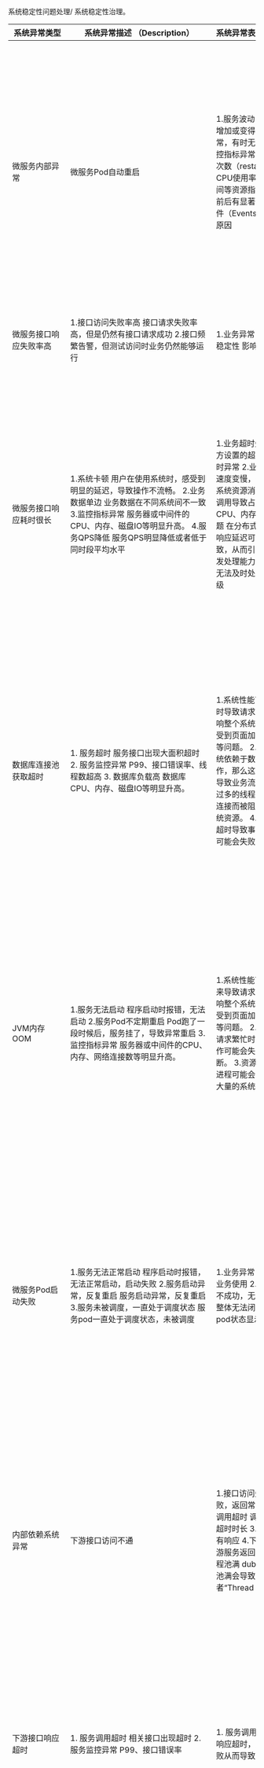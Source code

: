 系统稳定性问题处理/ 系统稳定性治理。


|系统异常类型|系统异常描述 （Description）|系统异常表现 （Representation）|系统异常影响 （Effect）|监控指标 （Monitoring）|告警规则 （Warning）|常见问题原因 （Reason）|排查诊断步骤 （Troubleshooting）|应对解决方案 （Action）|
|--|--|--|--|--|--|--|--|--|
|微服务内部异常|微服务Pod自动重启|1.服务波动 服务请求响应时间明显增加或变得不可预测，有时响应正常，有时无响应或响应超时。 2.监控指标异常 可以观察到Pod的重启次数（restart count）持续增加；CPU使用率、内存使用量、磁盘空间等资源指标异常，特别是在重启前后有显著波动 3.Kubernetes事件（Events） 容器重启事件及其原因|1.服务可用性降低 Pod重启过程中会导致服务中断 2.性能波动 自动重启期间，服务可能无法处理新的请求，导致请求积压、延迟增高 3.资源消耗 Pod重启过程中会产生额外的CPU和内存开销，而且短时间内频繁重启可能导致资源使用率升高 4.链路雪崩 触发下游服务的连锁反应，导致整个系统的链路受到影响|Pod 自动重启|1分钟内Pod重启次数>0|1.健康检查失败 Liveness Probe（存活探针）或Readiness Probe（就绪探针）连续失败，Kubernetes会认为容器不健康，进而重启容器 2.容器异常退出 内存溢出（OOM Killed），即容器使用的内存超过了为其分配的最大内存限制，kubelet会自动杀掉容器 3.配置变更 更新了Pod的配置，如容器镜像、环境变量等，Kubernetes会自动重启Pod以应用新的配置|可以参考以下步骤 1.查看Pod状态和事件 登录云平台查看Pod最近发生的事件 2.查看Pod日志 从中找寻是否有程序异常、资源耗尽、配置错误等导致Pod退出 3.检查健康检查探针 确认Liveness Probe和Readiness Probe是否配置合理，探针检查的端点、超时时间、失败阈值等是否可能导致Pod被误判为不健康并重启 4.检查资源限制 检查Pod的资源请求（requests）和限制（limits）是否设置得当,查看容器资源限制，确保没有因资源耗尽（如内存溢出OOMKill）导致Pod被重启 5.监控指标分析 查看Pod的CPU、内存、磁盘、网络等资源使用情况，以及重启次数等相关指标，判断是否有资源异常导致重启 6.排查配置变更 Pod重启前是否进行了配置变更 7.检查网络和存储 检查Pod的网络配置和依赖的持久化存储，看是否存在网络不通、存储访问异常等情况|重启是系统自愈的过程，需要从根本上找到原因 例如： 健康检查失败 1.如果系统出现突发流量，导致请求堆积，  进行pod扩容，并分析流量来源是否合规 2.如果过于严格的健康检查导致Pod频繁重启，可以适当降低要求 3.中间件或网络异常导致健康检查失败，需进行问题修复  容器异常退出 1.应用本身出现oom现象，需要查看监控，针对该pod做监控，方便下次保留现场，分析dump文件|
|微服务接口响应失败率高|1.接口访问失败率高 接口请求失败率高，但是仍然有接口请求成功 2.接口频繁告警，但测试访问时业务仍然能够运行|1.业务异常 影响业务使用 2.系统稳定性 影响系统稳定性|接口失败率|xx时间内接口失败率> x%  xx时间接口失败次数 > x|1.依赖服务部分服务节点宕机 2.带宽占用高 3.部分服务所在宿主机未开白或者网络策略调整 4.依赖服务GC异常|1.分析日志 2.检查依赖服务运行状态 检查各个节点运行状态，CPU占比 3.检查网络 检查网络带宽情况，检查网络连通性 4.查看jvm信息 检查线程池空闲情况，检查gc停顿时间|1.完善监控机制 支持监控cpu、jvm、带宽、网络、服务节点状态 2.服务宕机告警 3.完善沟通同步机制 依赖方业务出问题，需及时同步调用方研发||
|微服务接口响应耗时很长|1.系统卡顿 用户在使用系统时，感受到明显的延迟，导致操作不流畅。 2.业务数据单边 业务数据在不同系统间不一致 3.监控指标异常 服务器或中间件的CPU、内存、磁盘IO等明显升高。 4.服务QPS降低 服务QPS明显降低或者低于同时段平均水平|1.业务超时失败 响应时间超过调用方设置的超时时间导致业务出现超时异常 2.业务效率降低 业务处理速度变慢，整体业务效率降低。 3.系统资源消耗增加 长时间的接口调用导致占用更多的系统资源，如CPU、内存等。 4. 数据一致性问题 在分布式事务中，某个服务的响应延迟可能导致事务状态不一致，从而引发数据错误。 5.服务并发处理能力受限 服务出现瓶颈，无法及时处理的请求出现报错或降级|服务P99|P99>x秒(具体时长根据业务实际情况而定)|1. 网络问题 网络传输协议的效率、带宽限制以及网络拥堵都可能导致接口响应耗时增加 2. 访问量过大 大量并发请求时导致服务过载，接口响应耗时增长 3. 调用链路过长 接口涉及的调用链路过长，部分节点耗时增加就会导致接口整体耗时明显变长 4. 单业务体积过大 单次请求处理大量数据或涉及复杂计算流程，导致处理时间过长 5. 数据库慢查询 接口查询SQL优化不合理，导致慢查询 6. 硬件问题 服务器或存储设备的故障|1. 查看服务监控确定问题的范围，检查CPU、内存、磁盘I/O、网络等是否正常。 2. 检查网络状况，检查是否有相关告警。使用ping、traceroute或telnet等工具来检查网络连通性和延迟，确认是否存在网络瓶颈或故障。 3. 检查应用和服务的日志，看是否有异常或错误信息。 4. 检查数据库是否存在慢查询。同时，检查数据库的负载和资源使用情况，以判断是否是数据库性能问题导致的接口响应慢。 5. 如果系统使用了缓存，检查缓存的命中率 6. 检查应用线程使用情况，是否并发处理能力不足或线程使用不当 7. 如果接口调用了外部服务，检查外部服务的响应时间是否正常 8. 检查代码和算法，查看代码中是否有逻辑不合理的地方|1.优化业务逻辑和代码 简化业务逻辑，减少不必要的调用和计算。优化代码结构和算法，避免重复计算和不必要的循环。使用高效的数据结构和算法来加速数据处理。 2.数据库优化 对接口SQL进行优化，使用索引、分区等技术提高查询效率。数据库分库分表，减轻单个数据库的压力。 3.网络优化 增加带宽，提升网络传输速度。考虑使用专线或优化网络拓扑结构，减少网络延迟。 4.使用缓存和消息队列 将常用数据放到缓存中，减少对数据库的访问。使用消息队列进行异步处理，将耗时操作放入队列中，避免阻塞主线程。 5.接口粒度拆分和并行调用 根据实际业务需求，将接口粒度进行细化，拆分成多个小接口，提高系统的并发处理能力。并行调用没有依赖关系的服务，减少整体响应时间。 6.压力测试和性能评估 进行压力测试，模拟大量并发请求场景，评估系统性能瓶颈。根据测试结果进行性能调优，优化瓶颈环节。||
|数据库连接池获取超时|1. 服务超时 服务接口出现大面积超时 2. 服务监控异常 P99、接口错误率、线程数超高 3. 数据库负载高 数据库CPU、内存、磁盘IO等明显升高。|1.系统性能下降 获取数据库连接超时导致请求处理速度变慢，从而影响整个系统的性能。用户可能会感受到页面加载缓慢、操作响应迟钝等问题。 2.服务调用失败 如果系统依赖于数据库连接来执行某些操作，那么这些操作可能会失败从而导致业务流程中断。 3.资源耗尽： 过多的线程或进程可能会因为等待连接而被阻塞，从而消耗大量的系统资源。 4.事务失败 连接池获取超时导致事务无法及时完成，事务可能会失败。|获取数据库连接池超时|获取数据库连接池超时数量>1|1.连接池配置不当 连接池的最大连接数设置过小，或者连接超时时间设置过短。 2.数据库性能瓶颈 硬件资源不足 3.网络问题 应用与数据库服务器之间的网络延迟或不稳定。 4.代码问题 查询SQL优化不足，索引缺失;代码中可能存在连接泄露，即没有正确关闭数据库连接，导致连接池中的连接无法被复用，最终耗尽。|1. 分析日志，查看应用程序和数据库连接池的日志，寻找与连接池相关的错误信息或警告。 2. 检查数据库的性能监控指标，包括CPU使用率、内存使用率、磁盘I/O、网络I/O等。 3. 检查数据库连接池配置，确认最大连接数、最小连接数、超时时间等参数设置是否合理。 4. 检查网络连接状况，使用ping、traceroute等工具测试应用服务器与数据库服务器之间的网络连接，检查是否有丢包、延迟等问题。 5. 检查应用程序中与数据库连接相关的代码，确保每次使用完数据库连接后都正确关闭。|1.优化连接池配置 根据系统的并发量和业务需求，合理设置连接池的最大连接数、最小连接数以及连接超时时间。 2.提升数据库性能 优化SQL查询、添加必要的索引、定期归档；考虑分库分表、读写分离；根据数据库的负载情况扩展硬件资源。 3.改善网络状况 检查应用服务器与数据库服务器之间的网络连接，确保网络稳定且延迟低。考虑将应用服务器与数据库服务器部署在同一网络区域，以减少网络传输的开销。 4.修复代码中的连接泄露 对代码进行审查，确保在每次使用完数据库连接后都正确关闭连接。 5.引入连接池监控 引入连接池监控工具，实时监控连接池的使用情况，包括连接数、空闲连接数、等待连接数等指标。根据监控数据调整连接池的配置参数，确保连接池能够满足系统的需求。||
|JVM内存OOM|1.服务无法启动 程序启动时报错，无法启动 2.服务Pod不定期重启 Pod跑了一段时候后，服务挂了，导致异常重启 3.监控指标异常 服务器或中间件的CPU、内存、网络连接数等明显升高。|1.系统性能下降 垃圾回收处理不过来导致请求处理速度变慢，从而影响整个系统的性能。用户可能会感受到页面加载缓慢、操作响应迟钝等问题。 2.服务调用失败 服务在请求繁忙时突然重启，那么请求操作可能会失败从而导致业务流程中断。 3.资源耗尽： 过多的线程或进程可能会因为未释放，从而消耗大量的系统资源。|IO监控 线程数监控 文件句柄数监控 内存监控|IO监控>x 线程数监控>x 文件句柄数监控>x 内存监控>x|1.堆内存溢出（Heap OOM） 创建的对象过多，并且对象长时间存活，打开太多文件、线程数过多等。 应用程序中存在内存泄漏，长时间无法释放不再使用的对象。 2.方法区内存溢出（Metaspace OOM） 类加载过多，应用程序加载了大量的类，并且这些类的云数据占用了过多的方法区内存。 类加载器泄漏，自定义的类加载器未正确实现或第三方库导致的类加载器泄漏，无法释放已加载的类。 3.栈内存溢出（Stack OOM） 递归调用过深，递归算法实现不当，导致递归深度过大，超出了线程栈的大小限制。 线程创建过多，应用程序创建了大量的线程，并且每个线程的栈内存分配过多，导致系统资源耗尽。|1.查找关键报错信息 如java.lang.OutOfMemoryError: Java heap space 2. top命令 ps命令 对当前服务内存服务有大致了解 3.利用jstat查看JVM GC情况 看full gc是否明显大于young gc，且非常频繁，如果是 说明程序有大内存对象得不到释放。 4.使用内存分析工具 生产dump文件，对dump出来的堆储存快照进行分析，分析清楚是内存泄漏还是内存溢出。|1.优化代码和数据结构/算法 减少不必要的对象创建，使用合适的数据结构来存储数据，避免过大的集合和数组。使用合适的递归算法，减少递归深度。 2.内存泄漏检测和监控 利用内存分析/监控工具进行堆内存分析/监控，找到内存泄漏的根源，并及时修复。 3.调整JVM参数 根据服务器的物理内存大小，适当调整JVM的堆内存大小。通过-Xmx和-Xms参数设置堆内存的最大值和初始值，避免频繁的内存扩张和收缩。限制方法区大小，通过-XX:MaxMetaspaceSize参数设置方法区的最大值，避免无限制增长。调整线程栈大小，通过-Xss参数设置线程栈的大小。||
|微服务Pod启动失败|1.服务无法正常启动 程序启动时报错，无法正常启动，启动失败 2.服务启动异常，反复重启 服务启动异常，反复重启 3.服务未被调度，一直处于调度状态 服务pod一直处于调度状态，未被调度|1.业务异常 服务启动不成功，影响业务使用 2.系统稳定性 服务启动不成功，无法提供服务，服务内部整体无法闭环 3.集群异常 集群pod状态显示异常或异常重启飙升|集群pod异常告警|pod重启次数>x 数据库异常告警|1.pod镜像拉取不对    pod镜像不对，导致拉取失败，或者镜像拉取无权限 2.节点cpu或者内存不足    镜像设置的resource，cpu或者内存无法满足当前需求，导致集群无法调度选择对应节点 3.服务本身异常    服务本身启动异常，如数据库无法连接、redis无法连接、应用代码问题【应用无法获取到配置或连接不上配置中心，应用内部循环依赖、应用混淆导致code问题、应用class类找不到】 4. 探活配置异常     服务启动接口和探活接口不一致，导致探活失败一直重启；服务探活配置时长比较短，应用启动时间比较长导致k8s探活机制失败|1.查看集群状态   查看集群的状态是否正常，判断本次部署的事件是否是sche处于调度状态，检查是否是cpu和resour资源问题；查看部署的镜像版本是否拉取正确 2.查看应用日志   查看后端服务应用日志，结合启动的错误日志进行分析，看是否是应用代码问题【应用无法获取到配置或连接不上配置中心，应用内部循环依赖、应用混淆导致code问题、应用class类找不到】之一，查询资料结合业务code定位排查 3.寻求运维同事协助 找韵味协助排查，查看是否是集群调度故障或者是本身服务部署故障问题|1.监控告警 配置集群本身的资源监控告警，当集群资源本身不足时，告警群知会 2.做好代码coding review 应用服务发布过程前，及时做好coding review,保证服务在本地能够正常运行 3.做好基础设施配置 保证服务的探活做成标准话配置，结合不同的业务适当提前预知分享 4.知识培训 定期举行技术分享，对集群知识，应用服务构建最佳实际做好分享||
|内部依赖系统异常|下游接口访问不通|1.接口访问失败 请求下游接口失败，返回常见HTTP错误码 2.接口调用超时 调用下游接口超过等待超时时长 3.无响应 接口调用后没有响应 4.下游服务不可用 调用下游服务返回服务不可用 5.dubbo线程池满 dubbo在并发场景下线程池满会导致请求失败，返回调用者“Thread pool is EXHAUSTED”|1.业务异常 影响业务使用 2.影响用户体验 接口稳定性影响C端用户体验 3.数据同步失败 同步接口访问不通，会造成同步失败 4.线程阻塞 容易引发诸如线程池满、接口无响应、服务宕机。|error日志监控告警|1.对于关键接口，error建议均告警 2.非关键接口可考虑配置接口失败率|1.下游服务异常 下游发版、下游服务宕机等情况导致接口访问失败 2.网关控制 接口未开通白名单、网关策略调整、新接口内网域名或者host文件未配置 3.jvm代理访问限制 pod能访问接口，但是服务无法访问报502,域名需配置忽略走代理 4.vpc带宽占用 vpc带宽被其它业务占用满了，导致接口通过vpc访问失败 5.调用下游或者下游调用依赖方接口超时时间设置太小 对于部分大数据查询接口可能需要设置合理的接口超时时间，避免查询太久主动CANCEL|1.查看接口日志 查看接口日志，看接口访问不通原因，排查状态码、响应信息、报错日志。 2.ping下域名 对于接口不通，可先ping域名，看域名连通性。 3.wget、curl或者postman请求接口 如果ping通了，可对单个接口进行请求，看接口请求情况。如接口pod访问不通可找运维查看网关策略，网络资源情况。如接口pod能访问通，但是服务请求不通，先看下代码路径，协议等是否正确；如代码均无问题可找运维看下诸如内网域名是否配置，是否需要忽略jvm代理。 4..寻求运维同事协助 找运维协助排查。查看ip是否开白、网关策略、jvm代理配置、内网域名/host是否配置|1.监控告警 对下游依赖的接口，异常场景做好日志打印和监控告警配置。同时大数据查询接口可监控接口时长，方便后续优化处理。 2.健康检查 对定时型的业务接口，在空闲时期可对接口进行连通性调用。做好健康检查，提前暴露风险。 3.故障演练 定期做好故障演练。 4.发版信息同步 建立健全所有依赖方发版同步机制，发版前可进行群同步、邮件同步。 5.代码优化 在进行代码开发和CR时需要考虑代码回滚策略，接口重试策略（特殊场景需考虑重试步长），关键业务和产品沟通好降级策略。 6.带宽评估 根据高峰期或者业务预期评估访问量，根据出口和入口报文长度评估接口请求占用带宽资源，合理评估带宽使用情况。同时监控带宽使用。|
|下游接口响应超时|1. 服务调用超时 相关接口出现超时  2. 服务监控异常 P99、接口错误率|1. 服务调用失败 依赖的下有接口响应超时，那么这些操作可能会失败从而导致业务流程中断。|接口错误率、P99|接口错误率 > 0.1|1. 调用方出口 IP 被封禁 误将调用方出口 IP 当成攻击者 IP 进行封禁。 2. 网络问题 调用方与下游的网络不通畅。 3. 下游系统宕机 下游系统宕机，导致无法及时响应请求。 4. 下游系统压力大，响应慢下游系统由于请求量过多，处理速度慢，导致相应速度慢。|1. 分析日志，查看错误错误信息或警告。 2. 检查网络连接状况，使用ping、traceroute等工具测试应用服务器与数据库服务器之间的网络连接，检查是否有丢包、延迟等问题。 3. 与安全团队确认是否对出口 IP 封禁。 4. 与下游团队确认是否系统宕机或系统压力大。|1. 改善网络状况 检查应用服务器与数据库服务器之间的网络连接，确保网络稳定且延迟低。考虑将应用服务器与数据库服务器部署在同一网络区域，以减少网络传输的开销。 2. 将出口 IP 加入安全白名单 与安全团队沟通，将出口 IP 加入白名单，避免误伤。 3. 引入监控工具 引入监控工具，实时监控接口错误率，当达到阈值时及时介入排查。 4. 与下游系统建立排查群 与下游系统建立问题排查群，发生大规模异常时可及时沟通、反馈。||
|下游接口响应HTTP错误|1.接口访问返回4xx错误 请求下游接口返回404、403、401等HTTP错误码  2.接口调用返回5xx错误 请求下游接口返回502、504、503、500等HTTP错误码  3.监控指标异常 下游接口调用监控失败率剧增|1.服务调用失败量很高 部分接口或者整个服务的请求错误率突然很高  2.服务调用耗时很长 部分接口或者整个服务的p99延时突然很高|接口错误率 接口P99延时|1分钟内接口失败率> x% 1分钟内接口p99大于3s> x%|1.下游接口返回404 请求URL不正确，或者下游接口URL有变更  2.下游接口返回403 HTTP 403 Forbidden，可能是请求URL不正确，或者下游接口路由配置禁止访问  3.下游接口返回401 401 Unauthorized，表示下游接口开启了HTTP 认证而调用方未认证通过  4.下游接口返回502 502 Bad Gateway错误表示Nginx从后端服务收到了无效的响应。通常原因可能是后端返回了空响应，或者Nginx与后端服务之间的连接意外中断  5.下游接口返回504 504 Gateway Timeout错误表示Nginx从后端服务接收响应的超时时间已到，但后端服务尚未完成响应。通常原因可能是后端服务处理请求的时间过长，或者网络问题导致Nginx与后端服务之间的通信延迟  6.下游接口返回503 503 Service Unavailable错误表示Nginx无法从后端服务获得响应，通常是由于后端服务暂时不可用。通常原因可能是后端服务正在维护升级，或者后端服务宕机  7.下游接口返回500 500 Internal Server Error错误表示服务器内部错误，通常是微服务框架在处理请求过程中遇到未知的系统错误||||
|外部依赖系统异常|集团接口认证异常|1.登录异常 非逃生登录失败，无法正常登录  2.http接口不能正常路由到应用服务器 部分使用http协议的接口无响应|1.应用服务使用异常 非逃生登录失败，用户无法正常使用应用系统  2.部分业务功能无法正常使用 部分http协议接口无响应，影响部分业务功能|暂无|暂无|1.bam日志级别不合理 apache-bam服务日志设置为3(生产日志应设为1）应用生成大量日志文件，导致节点磁盘空间不足，驱逐容器。  2.bam服务节点数不合理 apache-bam服务是单节点，一个挂了没有兄弟节点顶替  3.bam服务升级到1.1.6，升级后的版本生产环境只支持443端口 升级bam服务到1.1.6版本，http请求会强转为https，http接口请求302重定向，如果应用服务的接口需要走http协议，会影响接口的正常访问|1.查看bam服务pod状态和事件 登录容器监控平台查看bam服务pod节点事件  2.查看bam服务pod日志 从中找寻是否有程序异常、资源耗尽、配置错误等导致pod退出   3.检查pod节点应用服务器磁盘情况 检查pod的节点磁盘容量，是否产生大量日志文件占用磁盘空间，导致容器被驱逐   4.检查http接口是否被重定向 检查应用服务http相关接口，是否被重定向后出现308错误|1.调整bam服务pod节点数   2.调整bam服务配置文件，将日志打印级别调整到合理级别  3.降低bam服务版本|
|阿里云OSS读写异常|||||||||
|云存储异常|||||||||
|数据库异常|MySQL数据库CPU占用率高|1、系统响应慢 CPU占用率高可能导致系统处理请求的速度变慢，用户可能会遇到页面加载缓慢或请求超时的情况。 2、数据库连接问题 高CPU使用率可能导致数据库连接数增加，超出数据库的最大连接限制，从而导致新的连接请求被拒绝。 3、查询性能下降 复杂的查询或不足的索引可能导致查询执行效率低下，进一步增加CPU的负担。|1、性能下降 CPU占用率高意味着数据库在处理查询和操作时遇到了瓶颈，导致响应时间延长，系统吞吐量下降。 2、资源争用 高CPU使用率可能导致其他系统资源（如内存、磁盘I/O）的争用，进一步影响系统的整体性能。 3、错误和异常 由于CPU资源不足，数据库可能无法及时处理请求，导致超时、连接失败等错误和异常增多。 4、稳定性问题 长时间的高CPU使用率可能导致数据库实例崩溃或不稳定，影响业务的连续性和稳定性。|cpu_usage_idle|cpu使用率大于70%|1、查询语句设计不当 复杂的查询语句、未优化的查询语句、缺少合适的索引等都可能导致MySQL的CPU占用过高。 2、数据量过大 当数据库中的数据量过大时，查询和处理数据的时间会变长，从而导致CPU占用过高。 3、硬件配置不足 如果服务器的硬件配置不足以支撑MySQL的运行，比如CPU、内存、磁盘等方面的配置都不足，都可能导致CPU占用过高。 4、业务高并发 业务繁忙或并发窗口可能导致CPU占用过高。 5、数据库对象设计不合理 如表索引设计不合理等，也可能导致CPU占用过高。|1、确认问题 首先确认MySQL数据库的CPU占用率确实过高，可以通过数据库监控面板或MySQL自带的性能监控功能来查看。 2、查看连接情况 使用SHOW FULL PROCESSLIST命令查看数据库的连接情况，确认是否有过多的连接或空闲连接不足。 3、SQL慢查询 通过慢SQL日志查询是否有慢查询，使用EXPLAIN命令检查慢SQL是否有执行效率低的查询语句或缺少索引的情况。 4、查看线程和会话 使用pidstat命令查看高CPU占用率的线程，并通过查询performance_schema.threads表定位到具体的SQL语句或会话ID。 5、优化查询 根据慢查询和定位到的SQL语句，优化查询条件和添加索引，提高查询效率。 6、检查硬件和配置 确认服务器的硬件配置是否足够支撑MySQL的运行，并检查MySQL的配置参数是否合理，如缓冲区大小、连接池大小等。|1、优化查询语句 通过分析和优化查询语句，减少不必要的资源消耗。可以选择适当的索引策略，优化查询性能，减少查询返回结果的数量，避免使用SELECT *等。 2、优化数据库配置 调整MySQL的配置参数，如增加缓冲区大小、调整并发连接数、配置查询缓存等，以提高数据库的性能并降低CPU负载。 3、监控和优化数据库性能 实时监控数据库的性能表现，通过工具如SHOW FULL PROCESSLIST、EXPLAIN等查看数据库的连接情况和慢查询，及时发现和解决问题。 4、升级硬件 如果服务器的硬件配置不足以支撑MySQL的运行，可以考虑升级硬件，如增加CPU、内存等。|
|MySQL数据库连接数过高|1、响应时间延长 用户在进行数据库操作时，可能会遇到响应时间明显延长的情况，因为数据库需要处理大量的连接请求。 2、错误提示 当连接数达到MySQL配置的最大连接数时，新的连接请求可能会被拒绝，并返回“Too many connections”错误。 3、监控告警 前期：出现系统延迟和系统错误告警：P99超时和系统错误、错误率和SLA等告警；出现MySQL连接数过高告警； 中期：叠加出现JVM告警：CPU和负载告警； 后期：出现系统502错误或容器重启等告警；|1、性能下降 由于过多的连接竞争系统资源，可能导致数据库的整体性能下降，查询速度变慢。 2、资源耗尽 过高的连接数可能导致系统资源（如内存、CPU）被耗尽，进一步影响数据库的稳定性和可用性。 3、服务崩溃 如果连接数持续过高，并且没有得到及时的处理，可能会导致服务崩溃，无法正常提供服务。|mysql_global_status_max_used_connections/mysql_global_variables_max_connections  or  mysql_global_status_connection_errors_total|MySQL连接达到最大连接数的80%|1、连接泄露 应用程序在使用完数据库连接后没有正确释放，导致连接数持续增加。 2、连接池设置不合理 连接池的大小设置不合理，可能太小无法满足并发请求，或者太大导致资源浪费。 3、长时间运行的查询 某些查询执行时间过长，占用了连接资源，导致其他请求无法获取连接。 4、系统资源不足 服务器内存、CPU等资源不足，无法处理大量的并发连接请求。 5、没有采用缓存技术 没有使用缓存技术来减少对数据库的直接访问，增加了数据库连接的需求。 6、数据库未经过优化 数据库表设计不合理、索引缺失、查询语句未优化等，都可能导致查询效率低下，连接数增加。|1、查看当前数据库连接数 使用SQL语句 SHOW GLOBAL STATUS LIKE 'Threads_connected'; 查询当前连接数，以确定是否存在连接数过多的问题。 2、检查连接数的配置限制 使用SQL语句 SHOW VARIABLES LIKE 'max_connections'; 查询数据库的最大连接数限制，确认是否配置得过低。 3、分析连接占用情况 a)、使用SQL语句 SHOW PROCESSLIST; 查看当前数据库的活动连接，找出占用连接较多的进程或查询。 b)、分析长时间运行的查询或占用资源的进程，优化这些查询或调整相关配置。 4、检查应用程序 a)、确认应用程序是否正确管理数据库连接，确保在使用完数据库后正确关闭连接。 b)、检查应用程序的并发请求量，如果并发量过大，考虑优化应用程序或增加服务器资源。 5、日志分析 分析MySQL的错误日志和慢查询日志，查找与连接数过高相关的警告或错误信息。|1、调整最大连接数限制 通过修改MySQL的配置文件（通常是my.cnf或my.ini），找到[mysqld]部分，增加或修改max_connections参数的值，以允许更多的并发连接。然后重启MySQL服务使配置生效。 2、优化应用程序 a)、检查应用程序是否正确管理数据库连接，确保每个连接在使用完毕后都被正确关闭和释放。 b)、使用连接池技术来复用数据库连接，减少频繁创建和关闭连接的开销。 3、优化数据库查询 a)、分析执行时间较长的查询，优化这些查询的SQL语句，提高查询效率。 b)、为数据库表添加合适的索引，以提高查询速度。 4、增加系统资源 如果服务器硬件资源不足，考虑升级服务器硬件，如增加内存、提升CPU性能等。 5、使用缓存技术 引入缓存机制，如Redis，减少对数据库的直接访问，降低连接需求。 6、监控告警 增加数据库连接数和相关性能指标监控和告警，提升快速感知能力，做到先于用户发现问题，一旦发现问题之后，可以快速预警、发现、定位和处理问题； 7、调整连接超时时间 通过调整wait_timeout和interactive_timeout参数的值，控制非交互和交互连接的超时时间，确保不活跃的连接能够及时关闭。||
|MySQL数据库锁等待数量很高|1.事务执行受阻 当锁等待数量很高时，意味着许多事务正在等待获取锁资源，这可能导致事务执行受阻，无法按时完成。 2.响应时间延长 由于事务需要等待锁资源，系统的响应时间可能会明显延长，用户可能会感受到操作延迟或超时。 3.吞吐量下降 高锁等待数量可能导致系统吞吐量下降，因为事务在等待锁的过程中无法处理其他请求。|1.锁无法释放 行级锁长时间无法释放，导致其他事务的等待。 2.产生死锁 长事务的锁长时间不能释放，容易与其他事务产生死锁。 3.MySQL崩溃 MDL锁(元数据锁)hold住大量事务，造成MySQL崩溃。|mysql_global_status_locks_waited|锁等待数量和持续时间超过一定國值时|1.执行DML操作没有commit 当执行DML操作没有提交事务时，其他尝试访问相同数据行的事务将被阻塞，从而导致锁等待数量增加。 2.表索引设计不当 不恰当的索引设计可能导致数据库查询效率降低，进而增加锁定的时间。。 3、长事务 长时间运行的事务会持有锁资源更长时间，从而增加其他事务等待锁的时间。|1.查看当前锁等待情况 a)、使用SHOW ENGINE INNODB STATUS;命令查看InnoDB引擎的当前状态，其中包含了锁等待的详细信息。 b)、使用SHOW PROCESSLIST;或SHOW FULL PROCESSLIST;命令查看当前MySQL中正在执行的所有线程，包括它们的状态和等待的锁信息。 2.分析锁等待日志 如果开启了InnoDB的锁等待日志（innodb_print_all_deadlocks设置为ON），则可以在错误日志中查找死锁相关的信息。 分析死锁日志，找出导致死锁的事务和SQL语句，优化这些SQL语句或调整事务逻辑。 3.检查事务和锁持有时间 分析长事务，找出持有锁时间过长的事务。可以使用SHOW ENGINE INNODB STATUS;中的TRANSACTIONS部分来查看当前正在运行的事务。 找出持有锁的事务对应的SQL语句，考虑是否可以优化这些SQL语句以减少锁的持有时间。 4.分析SQL执行计划 使用EXPLAIN命令分析有问题的SQL语句的执行计划，查看是否可以利用索引来提高查询效率，从而减少锁的持有时间和范围。 5.优化表结构和索引 根据SQL执行计划的分析结果，优化表结构和索引设计，减少查询对锁的依赖。|1.优化查询语句 a)确保查询语句尽可能高效，避免使用低效的查询方式。 b)增加索引，以提高查询效率，减少锁等待时间。 2.事务拆分和隔离级别调整 如果某个事务的操作涉及到大量的数据，并且持有锁的时间很长，可以考虑将长事务拆分为多个短事务，减少持有锁的时间。同时，根据具体业务场景，适当降低事务的隔离级别也可以减少锁等待的概率，但需要注意可能引发的脏读、不可重复读等问题。 3.提高硬件配置和优化参数设置 增加服务器的硬件资源，如CPU、内存、硬盘等，可以提高数据库的并发处理能力，减少锁等待的可能性。此外，还可以优化数据库的参数设置，以更好地应对锁等待问题。 4.合理设计数据库表结构和索引 避免使用过多的锁粒度，减少锁冲突的概率。合理选择索引字段，以提高查询效率，减少锁等待时间。 5.使用更高级的锁策略 如果数据库中存在高并发的写操作，可以考虑使用更高级的锁策略，如乐观锁或分布式锁，以更好地管理锁资源。 6.升级MySQL版本 如果使用的是较旧的MySQL版本，考虑升级到最新版本。新版本可能包含性能改进和锁机制的优化。 7.监控锁等待情况 监控锁等待的数量和持续时间，当锁等待数量或持续时间超过阈值时，及时收到报警并进行处理。||
|MySQL数据库大量事务未提交|1.数据库性能下降 系统增删查改数据库相关的操作明显变慢 2.系统 druid 连接池不够用或者耗尽 系统报错 GetConnectionTimeoutException，CannotGetJdbcConnectionException 等 3.系统吞吐量下降 连接池里面的线程在等待事物提交，能用的线程数变少，系统大部分业务请求都在等待线程|1.MySQL操作变慢 跟MySQL相关的操作都会收到影响，耗时变长，一直在等待线程池资源释放 2.系统响应变慢 监控可以看到整个系统请求耗时增加，吞吐量下降|定期查询information_schema.innodb_trx表，这个表包含了当前运行的所有事务信息|检查是否有长时间运行的事务|1. 程序错误 代码中存在逻辑错误，导致事务未能正常提交。 2. 连接丢失 数据库连接意外中断，导致未提交的事务未被执行。 3. 服务器崩溃 MySQL服务器崩溃，导致正在进行的事务未能完成。 4. 长时间运行的事务 大事务运行时间过长，可能在事务执行过程中发生了某些问题导致未提交。 5. 锁等待超时 事务等待获取锁超时，可能部分DML操作未执行。 6. 手动开启的事务 开发者手动开启了事务但未提交或回滚。|1. 查看当前运行的事务 SHOW ENGINE INNODB STATUS; 2. 检查事务是否长时间运行 SELECT * FROM information_schema.innodb_trx WHERE TIME_TO_SEC(TIMEDIFF(NOW(), trx_started)) > 600; 3. 分析慢SQL, 找出执行时间长的SQL语句 事务未提交大部分情况都是由于有慢SQL导致的事务未提交，排查时间时间长的SQL也可以排查部分场景 4. 分析查看系统报错情况，看有没有连接池相关的报错 未提交的事务会占用连接池的线程，导致后面来的请求获取不到线程 5. 如果需要，可以使用KILL命令终止长时间运行的事务 对于时间长的事务可以直接kill或者回滚|1. 检查并提交未完成的事务 使用SHOW ENGINE INNODB STATUS;查看锁等待信息。 使用SHOW PROCESSLIST;查看当前运行的事务和锁定的资源。 如果确定事务可以提交，使用COMMIT语句提交事务。 2. 调整数据库配置 增加innodb_buffer_pool_size的值，以提高缓存效率。 调整innodb_log_file_size和innodb_log_files_in_group，以优化重做日志的大小和数量。 调整innodb_lock_wait_timeout，增加锁等待超时时间。 3. 监控数据库资源使用情况 检查数据库内存，磁盘和其他资源监控，看是否正常。 4. 优化事务处理 减少单个事务的大小和复杂度。 使用批处理执行多个操作，减少单次事务对数据库的影响。||
|MySQL数据库突然连接不上|1. 服务监控异常 服务接口或方法函数异常（链路中存在mysql依赖）、P99、接口错误率 2. 服务超时 服务接口出现大面积超时 3.客户端异常提示 Too many connections，超出mysql最大连接数|所有依赖mysql的服务均出现异常|自定义异常监控指标、接口错误率、P99|自定义异常告警|1、网络连通性问题 - 网络波动、安全组配置 2、mysql账号权限问题 3、数据库服务不可用 4、数据库连接资源不足|1、在出现异常的客户端容器或主机中telnet mysql连接地址，确认网络连通性 2、找运维确认mysql账号情况 3、如果不是连通性或账号问题，那么无法连接上数据库要么连接资源耗尽要么数据库crash了。可参考上面提及到的mysql相关问题|1、监控告警 完善应用对依赖侧的异常监控 2、账号安全 mysql账号由运维和安全团队设置相关权限，研发人员自身需保障账号不外泄， 避免出现外部访问导致运维或安全人员修改账号权限，导致已有应用异常 3、调整优化mysql配置 最大连接数、连接超时时间 4、提升数据库规格 数据库现有规格无法支持现有业务量||
|中间件异常|Redis异常||||||||
|MongoDB异常|1.请求服务超时 写入或者查询的接口时间过长|超时异常导致后续的业务逻辑没有执行|||1.表数据过大（5亿），没有做数据分片且设置合理的索引值||||
|ElasticSearch异常|||||||||
|RocketMQ异常|||||||||
|RabbitMQ异常|1. 性能问题   1） 消息积压：消息的生产速度超过了消费速度，队列中可能会出现消息积压   2） 高publish速率：消息发布（Publish）速率过高，可能超出RabbitMQ集群的处理能力|消息消费慢|查看RabbitMQ的Dashboard来判断Ready消息积压值|自定义消息积压阈值规则|1. 物理节点I/O负载过高 2. 消息发布速率大于处理能力 3. 队列或交换机配置错误 4. 网络问题||||
|Kafka异常|1. 消息堆积 1）消费者出现性能问题导致堵塞：观察生产者的生产速率曲线和消费者生产速率曲线，对消费者出现的的性能问题进行修复。 2) partition设置过少：消费者没有得到充分的分配使用 3) 消费者处理能力不足：消费者提供的线程数量或者同步阻塞的处理时间过长。 4) 生产者生产速率过快，场景没有进行合适的调配。|消费缓慢，异步链路处理阻塞|消息堆积数量惊醒告警|消息堆积数量|1. mysql出现慢sql导致业务系统处理缓慢 2. 系统同步处理消息的线程过少 3. 参与消费的节点过少 4. 消息发布速率大于处理能力 5. 网络问题|1. 观察监控告警：通过promethues将kafka异常指标通知到工作群，在消息堆积的时候第一时间发现 2. 查看kafkaManger（logiKM）：看下消费者和生产者的速率 3. 定位topic和消费组 4. 查看机器的各项指标和数据库mysql的情况 5. 解决系统低性能问题或者扩容|1. 对系统消费者进行压测，确定其能承受的消费速率 2. 配置监控告警实时观测线上情况 3. 规划好应对大促的队列扩容机制||
|Kafka异常|1、多个消费者消息堆积严重 2、kafka消费延迟不断增大 3、使用相同消费者组的其他消费者消费延迟也在不断增大 4、kafka监控可以看到相同消费者组的消费者在不断rebalance|1、消息有消费，但并没有有效提交 2、使用相同消费者组的消费都都会陷入同样的异常情况|多个消费者消息堆积数量惊醒告警|消息堆积数量|1、同一个kafka集群下，多个topic的消费者使用了相同消费组 2、kafka消费者默认一次批量pull的数量是500（max.poll.records） 3、kafka消费者在300s(max.pull.interval.ms)内没有进行再次pull会触发消费组的rebalance 4、多个服务的消费者共用消费者组，由于A服务消费者rebalance导致 B服务的消费者rebalance|1、查看kafka管理控制台，查看消费者是否在不断rebalance 1、查看服务正常启动无异常，是否由于服务异常的原因导致的不断rebalance 2、逐个排查共用消费者组的消费者的处理延迟，计算一个消自息的处理时间。 3、查看是否存在无法在300s内处理完一次批量pull消息的消费者组|1、如果是服务异常不断重启导致的rebalance，则修复服务 2、如果是由于无法在一次pull间隔处理完消息，则配置max.poll.records属性，将其设置为一个较小的值 3、spring cloud stream配置如下 spring:   cloud:     stream:        kafka:          bindings:           orderRefundAutoAuditEventIn:             consumer:               configuration:                 max.poll.records: 10||
|Nacos异常|1.服务启动异常 服务拉取不到nacos配置，导致服务在启动过程中报错； 2.服务感知不到nacos配置变化 在nacos改变配置时，应用不能及时感知到变化； 3.服务调用接口失败 应用通过服务发现调用其他服务接口时，获取不到最新的host列表，导致调用失败；|服务启动失败，服务调用链路中断|jvm metrics Nacos 监控指标 nacos 异常指标 client metrics|[参考： https://nacos.io/zh-cn/docs/v2/guide/admin/monitor-guide.html](https://nacos.io/zh-cn/docs/v2/guide/admin/monitor-guide.html)|1. nacos本身启动失败，通常因为内存不足、端口被占用、配置文件错误等原因造成，可以通过启动日志明确原因； 2. 网络连接异常。通常是防火墙设置等原因造成； 3. 版本兼容性。客户端和nacos服务器版本不一致造成服务连接nacos异常； 4. 权限认证问题。客户端没有提供正确的用户名密码； 5. 健康检查失败。比如服务有太多线程，导致nacos心跳线程经常获取不到cpu资源像nacos服务器发送心跳，这种情况会被nacos服务器任务服务实例下线了； 6. nacos不适合高并发场景，如果有应用把它当做数据库，不停发布拉取新的配置，会导致nacos性能变差，进而导致其他功能异常；|1. 检查nacos服务本身是否异常，可以通过nacos后台管理平台能不能正常登录来判断； 2. 检查网络是否通畅，通过ping telnet等工具检测； 3. 检查用户名密码是否正确； 4. 检查客户端和nacos服务端版本是否一致； 5. 检查服务实例是否经常自动下线； 6. 检查nacos http请求次数指标，如果请求次数过高，说明有应用在不当使用nacos|1. 对nacos运行指标进行监控，可以参考https://nacos.io/zh-cn/docs/v2/guide/admin/monitor-guide.html 2. 给nacos服务器提供足够的资源，如内存，cpu，硬盘。作为一个有状态的中间件，尽量用独享的物理机部署。 3. 避免不当使用nacos，nacos不适合高频率访问||
|Seata异常|||||||||
|网络联通异常|域名DNS解析不通|1、日志出现大量UnknownHost java.net.UnknownHostException cannot resolve xxxxxx: Unknown host 2、服务请求错误率显著上升|1. 部分业务功能故障无法使用 2. 请求阻滞 如未作熔断处理且服务为同步IO，可能导致请求积压阻滞 3. 服务雪崩 关键服务因为网络异常而变慢或宕机，那么所有依赖它的服务都可能受到延迟影响，最终导致整个系统的瘫痪 4. 资源消耗和性能下降 可能导致应用不断尝试重连，从而消耗大量的系统资源（如CPU、内存和网络带宽 5. 数据不一致性 可能导致分布式事务的数据不一致性|日志的IO相关异常的监控告警|日志监控出现异常UnknownHostException|1. 服务的目标域名配置错误 域名在 DNS 服务器上不存在或者被错误配置，例如域名拼写错误、域名未注册等 2. hosts文件配置错误 如果在 hosts 文件中将某个域名解析到了不存在的 IP 地址或者错误的 IP 地址 3. DNS 服务器配置错误 本地 DNS 服务器配置错误，无法正常解析域名 4. 网络故障 如果网络连接出现故障，例如网络断开、DNS 服务器不可达等，就无法进行域名解析 5. DNS缓存旧IP DNS 缓存可能包含过期的或者错误的解析信息，导致解析失败 6. 防火墙屏蔽 如果防火墙配置了特定的规则阻止了 DNS 查询请求，也会导致解析失败|1. 检查应用配置 核对错误日志信息，检查Nacos配置、yaml文件、启动参数、环境变量对应的配置 2. 检查hosts文件（容器与宿主机） 2.1 检查容器和宿主机，cat /etc/hosts查看对应配置 2.2 检查POD的[HostAlias](https://kubernetes.io/docs/tasks/network/customize-hosts-file-for-pods/)配置 3. 检查DNS服务器配置（容器与宿主机） 3.1 nslookup 命令查看DNS解析结果 3.2 cat /etc/resolv.conf 检查DNS服务器IP配置 3.3 cat /etc/nsswitch.conf 检查hosts项:        hosts: files dns(先解析hosts文件后dns服务器) 3.4 检查[CoreDNS](https://coredns.io/plugins/kubernetes/)或KubeDNS配置 kubectl -n kube-system get cm coredns -o yaml 3.4.1 自定义hosts解析特定域名：hosts {...} 3.4.2 特定DNS服务器解析特定域名：domain.53 {... forward . nsserver-ip} 3.4.2 特定DNS服务器解析所有域名(默认8.8.8.8为Google的DNS)：forward . nsserver-ip 4. 访问其他网络 5. 查看DNS缓存 查看nscd 本地缓存 sudo strings /var/cache/nscd/hosts \| uniq sudo nscd -g（查看一般统计信息） 查看dnsmasq 生成的DNS缓存 sudo systemctl status dnsmasq 6. 检查防火墙配置 对于 ubuntu 系统使用 ufw status verbose 查看防火墙策略 对于 iptables 防火墙：可以使用 iptables -L 命令 对于 firewalld 防火墙：可以使用 firewall-cmd --list-all 命令|事前预防： 1. 设置日志监控告警 2. 发布审查 在版本发布文档，增加外部依赖地址检测项，上线前对增加的目标服务器进行可达性检测 3. [工单申请] 申请联通到目标地址的网络路由策略 4. 维护外部依赖信息 维护外部依赖的域名、IP等路由信息，定期检查 5. 维护服务器初始化手册 描述扩充新的服务器后要执行的步骤 手动排障： 1. 修正对应应用配置 2. 修正hosts文件配置 3. 修正对应DNS服务器配置 4. 清理DNS缓存 sudo /etc/init.d/nscd restart sudo nscd -i hosts sudo pkill -USR1 dnsmasq sudo systemd-resolve --flush-caches sudo /etc/init.d/dns-clean start 如果ping正常，但是java应用报错，考虑修改启动参数-Dnetworkaddress.cache.ttl=60 -Dsun.net.inetaddr.ttl=60 5. 清理防火墙策略 使用 -D 参数删除指定的规则。你需要知道要删除的规则的具体匹配条件，例如链的名称和规则的编号： sudo iptables -D INPUT 3 使用 --remove-rule 参数从指定的 zone 或 service 中删除规则。你需要知道要删除的规则的具体内容： sudo firewall-cmd --zone=public --remove-rule=service=dhcp 使用 delete 参数删除指定的规则。你需要知道要删除的规则的具体内容： sudo ufw delete allow 80/tcp|
|路由网络不可达 （ping不通）|1. 日志报错 java.net.NoRouteToHostException、 java.net.ConnectException 2. 业务接口异常5XX报错、网关504超时|日志的IO相关异常的监控告警|1. 日志监控出现异常NoRouteToHostException 2. 日志监控出现异常ConnectException的数量超过阈值|1. java.net.NoRouteToHostException 当没有到目标主机的路由时，会抛出此异常。这可能是由于网络配置错误、网络设备故障或目标网络不可达等原因造成的。 2. java.net.ConnectException 如果域名可以解析，但对应的IP地址不可达（例如，由于网络问题或目标服务器宕机），则可能会抛出此异常|0. 检查应用目标地址配置、提工单开墙 1. 检查网络配置(ifconfig、ip addr) 1.1. 确保本地有效路由的IP地址、子网掩码和网关设置正确 1.2. 确保目标系统的IP地址和子网掩码设置正确 2. 检查路由配置 2.1. 检查路由表配置(route) 2.2. 检查防火墙配置（参考上述描述） 出站规则、入站规则、NAT转换、端口屏蔽、应用层过滤（ 应用层过滤通常是特定防火墙软件提供的高级功能，可以根据不同的防火墙软件使用不同的命令来查看和配置。 对于一些商业防火墙，可能需要通过特定的管理界面或工具来查看和配置应用层过滤规则。） 3. 检查网络连通性 使用 ping 命令测试本地系统与目标主机之间的连通性（注意目标机器防火墙或路由器也可能禁用ICMP响应即ping-pong） 使用 traceroute 或 tracert 命令检查网络路径，确定是否存在网络中断或路由问题。 使用 telnet等其他工具来检测连通性 4. 检查目标主机的可达性 确保目标主机正在运行，并且可以响应网络请求。 检查目标主机的防火墙设置，确保不会阻止连接请求。 5. 检查网络设备状态 提工单联系运维人员检查网络设备（如交换机、路由器）的状态，确保它们正常工作并且没有故障|事前预防： 同上述DNS解析失败解决方案 手动排障： 1. 修正对应应用配置 2. 清理路由配置 route del -net destination_network gw gateway_ip 3. 清理防火墙配置 同上述DNS解析失败解决方案|||
|端口不通 (telnet失败)|1. 日志报错 java.net.ConnectException、 java.net.SocketTimeoutException、 java.net.PortUnreachableException、 java.net.ProtocolException 2. 业务接口异常5XX报错、网关504超时|日志的IO相关异常的监控告警|日志监控出现前述异常数量超过阈值|1. java.net.ConnectException 如果网络可达，防护墙阻止端口连接也有可能出现异常 2. java.net.SocketTimeoutException 当Java应用尝试连接到一个不可达或响应缓慢的服务器时，可能会遇到此异常。这通常发生在设置了连接或读取超时，并且服务器在给定的时间内没有响应的情况下 3. java.net.PortUnreachableException： 端口不可达异常，表示目标主机已经可达，但目标端口未打开或未启动服务。|1. 检查网络可达性 配置、防火墙策略 2. 检查端口访问状态 使用telnet、nc/natcat、curl、wget、nmap等访问远端，ss、netstat、lsof等查看本机监听端口 3. 使用tcpdump抓包|事前预防： 同上述网络不可达解决方案 手动排障： 1. 修正对应应用配置 2. 清理防火墙配置 同上述网络不可达解决方案|||
|基础设施异常|磁盘不足||||||||
|磁盘损坏|||||||||
|磁盘IOWAIT高|||||||||
|服务器CPU高|||||||||
|服务器LOAD高|||||||||
|服务器宕机无响应|||||||||
|K8S集群证书过期|||||||||
|K8S调度资源不足|||||||||
|K8S集群节点故障|||||||||

